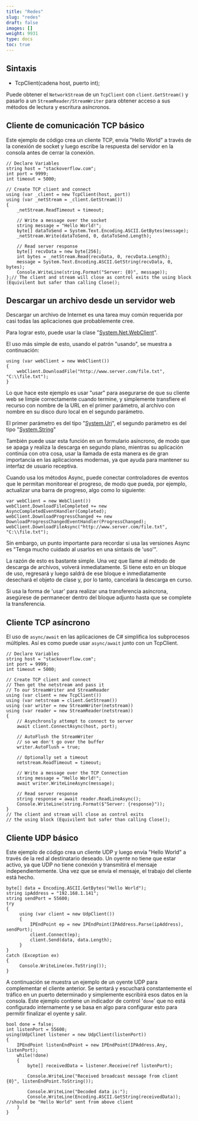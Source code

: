 ```yaml
---
title: "Redes"
slug: "redes"
draft: false
images: []
weight: 9931
type: docs
toc: true
---
```


## Sintaxis
- TcpClient(cadena host, puerto int);

Puede obtener el `NetworkStream` de un `TcpClient` con `client.GetStream()` y pasarlo a un `StreamReader/StreamWriter` para obtener acceso a sus métodos de lectura y escritura asíncronos.

## Cliente de comunicación TCP básico
Este ejemplo de código crea un cliente TCP, envía "Hello World" a través de la conexión de socket y luego escribe la respuesta del servidor en la consola antes de cerrar la conexión.

    // Declare Variables
    string host = "stackoverflow.com";
    int port = 9999;
    int timeout = 5000;

    // Create TCP client and connect
    using (var _client = new TcpClient(host, port))
    using (var _netStream = _client.GetStream()) 
    {
        _netStream.ReadTimeout = timeout;
    
        // Write a message over the socket
        string message = "Hello World!";
        byte[] dataToSend = System.Text.Encoding.ASCII.GetBytes(message);
        _netStream.Write(dataToSend, 0, dataToSend.Length);
        
        // Read server response
        byte[] recvData = new byte[256];
        int bytes = _netStream.Read(recvData, 0, recvData.Length);
        message = System.Text.Encoding.ASCII.GetString(recvData, 0, bytes);
        Console.WriteLine(string.Format("Server: {0}", message));                
    };// The client and stream will close as control exits the using block (Equivilent but safer than calling Close();
    

## Descargar un archivo desde un servidor web
Descargar un archivo de Internet es una tarea muy común requerida por casi todas las aplicaciones que probablemente cree.

Para lograr esto, puede usar la clase "[System.Net.WebClient][1]".

El uso más simple de esto, usando el patrón "usando", se muestra a continuación:

    using (var webClient = new WebClient())
    {
        webClient.DownloadFile("http://www.server.com/file.txt", "C:\\file.txt");
    }

Lo que hace este ejemplo es usar "usar" para asegurarse de que su cliente web se limpie correctamente cuando termine, y simplemente transfiere el recurso con nombre de la URL en el primer parámetro, al archivo con nombre en su disco duro local en el segundo parámetro.

El primer parámetro es del tipo "[System.Uri][2]", el segundo parámetro es del tipo "[System.String][3]"

También puede usar esta función en un formulario asíncrono, de modo que se apaga y realiza la descarga en segundo plano, mientras su aplicación continúa con otra cosa, usar la llamada de esta manera es de gran importancia en las aplicaciones modernas, ya que ayuda para mantener su interfaz de usuario receptiva.

Cuando usa los métodos Async, puede conectar controladores de eventos que le permitan monitorear el progreso, de modo que pueda, por ejemplo, actualizar una barra de progreso, algo como lo siguiente:

    var webClient = new WebClient())
    webClient.DownloadFileCompleted += new AsyncCompletedEventHandler(Completed);
    webClient.DownloadProgressChanged += new DownloadProgressChangedEventHandler(ProgressChanged);
    webClient.DownloadFileAsync("http://www.server.com/file.txt", "C:\\file.txt");

Sin embargo, un punto importante para recordar si usa las versiones Async es "Tenga mucho cuidado al usarlos en una sintaxis de 'uso'".

La razón de esto es bastante simple. Una vez que llame al método de descarga de archivos, volverá inmediatamente. Si tiene esto en un bloque de uso, regresará y luego saldrá de ese bloque e inmediatamente desechará el objeto de clase y, por lo tanto, cancelará la descarga en curso.

Si usa la forma de 'usar' para realizar una transferencia asíncrona, asegúrese de permanecer dentro del bloque adjunto hasta que se complete la transferencia.


[1]: https://msdn.microsoft.com/en-us/library/system.net.webclient.aspx%22System.Net.WebClient%22
[2]: https://msdn.microsoft.com/en-us/library/system.uri.aspx%22System.Uri%22
[3]: https://msdn.microsoft.com/en-us/library/system.string.aspx%22System.String%22

## Cliente TCP asíncrono
El uso de `async/await` en las aplicaciones de C# simplifica los subprocesos múltiples. Así es como puede usar `async/await` junto con un TcpClient.

    // Declare Variables
    string host = "stackoverflow.com";
    int port = 9999;
    int timeout = 5000;
    
    // Create TCP client and connect
    // Then get the netstream and pass it
    // To our StreamWriter and StreamReader
    using (var client = new TcpClient())
    using (var netstream = client.GetStream()) 
    using (var writer = new StreamWriter(netstream))
    using (var reader = new StreamReader(netstream))
    {
        // Asynchronsly attempt to connect to server
        await client.ConnectAsync(host, port);
        
        // AutoFlush the StreamWriter
        // so we don't go over the buffer
        writer.AutoFlush = true;
        
        // Optionally set a timeout
        netstream.ReadTimeout = timeout;
    
        // Write a message over the TCP Connection
        string message = "Hello World!";
        await writer.WriteLineAsync(message);
        
        // Read server response
        string response = await reader.ReadLineAsync();
        Console.WriteLine(string.Format($"Server: {response}"));                
    }
    // The client and stream will close as control exits
    // the using block (Equivilent but safer than calling Close();

## Cliente UDP básico
Este ejemplo de código crea un cliente UDP y luego envía "Hello World" a través de la red al destinatario deseado. Un oyente no tiene que estar activo, ya que UDP no tiene conexión y transmitirá el mensaje independientemente. Una vez que se envía el mensaje, el trabajo del cliente está hecho.

    byte[] data = Encoding.ASCII.GetBytes("Hello World");
    string ipAddress = "192.168.1.141";
    string sendPort = 55600;
    try
    {
         using (var client = new UdpClient())
         {
             IPEndPoint ep = new IPEndPoint(IPAddress.Parse(ipAddress), sendPort);
             client.Connect(ep);
             client.Send(data, data.Length);
         }
    }
    catch (Exception ex)
    {
         Console.WriteLine(ex.ToString());
    }
            

A continuación se muestra un ejemplo de un oyente UDP para complementar el cliente anterior. Se sentará y escuchará constantemente el tráfico en un puerto determinado y simplemente escribirá esos datos en la consola. Este ejemplo contiene un indicador de control '`done`' que no está configurado internamente y se basa en algo para configurar esto para permitir finalizar el oyente y salir.

    bool done = false;
    int listenPort = 55600;
    using(UdpClinet listener = new UdpClient(listenPort))
    {
        IPEndPoint listenEndPoint = new IPEndPoint(IPAddress.Any, listenPort);
        while(!done)
        {
            byte[] receivedData = listener.Receive(ref listenPort);

            Console.WriteLine("Received broadcast message from client {0}", listenEndPoint.ToString());

            Console.WriteLine("Decoded data is:");
            Console.WriteLine(Encoding.ASCII.GetString(receivedData)); //should be "Hello World" sent from above client
        }
    }




